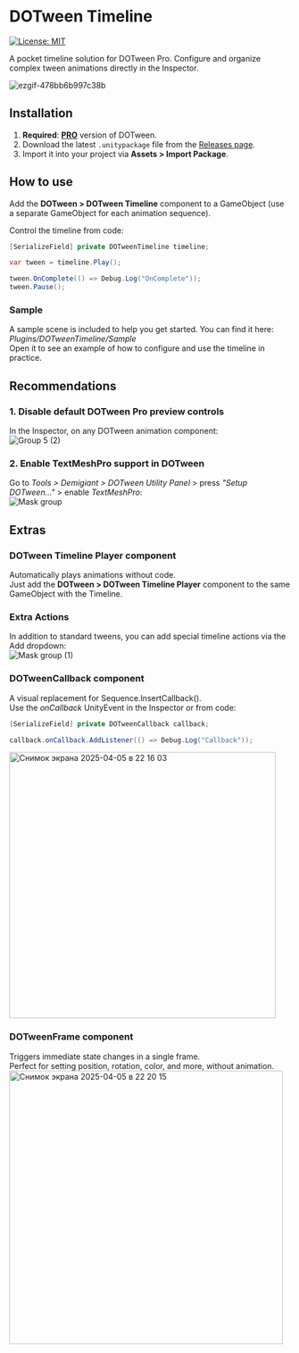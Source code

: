 # DOTween Timeline
[![License: MIT](https://img.shields.io/badge/License-MIT-brightgreen.svg)](LICENSE)

A pocket timeline solution for DOTween Pro. Configure and organize complex tween animations directly in the Inspector.

![ezgif-478bb6b997c38b](https://github.com/user-attachments/assets/1cc3d251-d4a8-476a-9dc5-0b43ebe395d4)

## Installation
1. **Required**: [**PRO**](https://dotween.demigiant.com/pro.php) version of DOTween.
2. Download the latest ```.unitypackage``` file from the [Releases page](https://github.com/medvejut/dotween-timeline/releases).
3. Import it into your project via **Assets > Import Package**.

## How to use
Add the **DOTween > DOTween Timeline** component to a GameObject (use a separate GameObject for each animation sequence).

Control the timeline from code:

```c#
[SerializeField] private DOTweenTimeline timeline;

var tween = timeline.Play();

tween.OnComplete(() => Debug.Log("OnComplete"));
tween.Pause();
```

### Sample
A sample scene is included to help you get started. You can find it here: _Plugins/DOTweenTimeline/Sample_\
Open it to see an example of how to configure and use the timeline in practice.

## Recommendations

### 1. Disable default DOTween Pro preview controls
In the Inspector, on any DOTween animation component:\
![Group 5 (2)](https://github.com/user-attachments/assets/e8e3c39e-a1b0-4d4a-bd2d-de2af567eca7)

### 2. Enable TextMeshPro support in DOTween
Go to _Tools > Demigiant > DOTween Utility Panel_ > press _"Setup DOTween..."_ > enable _TextMeshPro_:\
![Mask group](https://github.com/user-attachments/assets/1674e9e9-ac6c-4b73-a278-37a548806a23)

## Extras
### DOTween Timeline Player component
Automatically plays animations without code.\
Just add the **DOTween > DOTween Timeline Player** component to the same GameObject with the Timeline.

### Extra Actions
In addition to standard tweens, you can add special timeline actions via the Add dropdown:\
![Mask group (1)](https://github.com/user-attachments/assets/dc48d249-56f2-41cb-8259-b6aa8db3e46e)

### DOTweenCallback component
A visual replacement for Sequence.InsertCallback().\
Use the _onCallback_ UnityEvent in the Inspector or from code:
```c#
[SerializeField] private DOTweenCallback callback;

callback.onCallback.AddListener(() => Debug.Log("Callback"));
```
<img width="477" alt="Снимок экрана 2025-04-05 в 22 16 03" src="https://github.com/user-attachments/assets/746fca7e-1d70-4127-ba92-330c0f7470e6" />

### DOTweenFrame component
Triggers immediate state changes in a single frame.\
Perfect for setting position, rotation, color, and more, without animation.\
<img width="490" alt="Снимок экрана 2025-04-05 в 22 20 15" src="https://github.com/user-attachments/assets/df9226e8-dc83-419b-b1ca-daaf6b70811a" />

